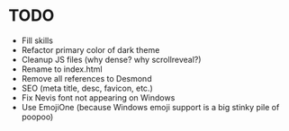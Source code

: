 # TODO

- Fill skills
- Refactor primary color of dark theme
- Cleanup JS files (why dense? why scrollreveal?)
- Rename to index.html
- Remove all references to Desmond
- SEO (meta title, desc, favicon, etc.)
- Fix Nevis font not appearing on Windows
- Use EmojiOne (because Windows emoji support is a big stinky pile of poopoo)
